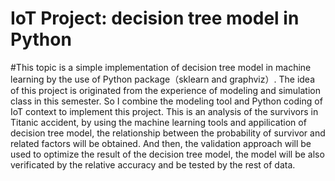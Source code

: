 # IoT Project: decision tree model in Python


#This topic is a simple implementation of decision tree model in machine learning by the use of Python package（sklearn and graphviz）. The idea of this project is originated from the experience of modeling and simulation class in this semester. So I combine the modeling tool and Python coding of IoT context to implement this project. This is an analysis of the survivors in Titanic accident, by using the machine learning tools and appilication of decision tree model, the relationship between the probability of survivor and related factors will be obtained. And then, the validation approach will be used to optimize the result of the decision tree model, the model will be also verificated by the relative accuracy and be tested by the rest of data. 
